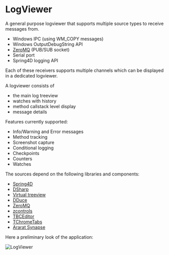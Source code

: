 # LogViewer

A general purpose logviewer that supports multiple source types to receive
messages from.

* Windows IPC (using WM_COPY messages)
* Windows OutputDebugString API
* [ZeroMQ](https://github.com/zeromq/libzmq) (PUB/SUB socket)
* Serial port
* Spring4D logging API

Each of these receivers supports multiple channels which can be displayed in
a dedicated logviewer.

A logviewer consists of
- the main log treeview
- watches with history
- method callstack level display
- message details

Features currently supported:
- Info/Warning and Error messages
- Method tracking
- Screenshot capture
- Conditional logging
- Checkpoints
- Counters
- Watches

The sources depend on the following libraries and components:
  * [Spring4D](http://bitbucket.org/sglienke/spring4d)
  * [DSharp](http://bitbucket.org/sglienke/dsharp)
  * [Virtual treeview](http://github.com/Virtual-TreeView/Virtual-TreeView)
  * [DDuce](http://github.com/beNative/dduce)
  * [ZeroMQ](http://github.com/beNative/Delphi-ZeroMQ)
  * [zcontrols](http://github.com/beNative/zcontrols)
  * [TBCEditor](https://github.com/beNative/TBCEditor)
  * [TChromeTabs](https://github.com/norgepaul/TChromeTabs)
  * [Ararat Synapse](https://sourceforge.net/projects/synalist/)

Here a preliminary look of the application:

![LogViewer](https://github.com/beNative/LogViewer/blob/master/Wiki/LogViewer_30-11-2017%2021-35-21.png)
